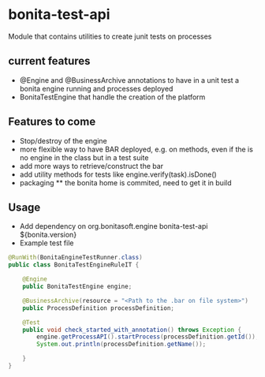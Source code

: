 bonita-test-api
===============
Module that contains utilities to create junit tests on processes

current features
----------------
* @Engine and @BusinessArchive annotations to have in a unit test a bonita engine running and processes deployed
* BonitaTestEngine that handle the creation of the platform

Features to come
-----------------
* Stop/destroy of the engine
* more flexible way to have BAR deployed, e.g. on methods, even if the is no engine in the class but in a test suite
* add more ways to retrieve/construct the bar
* add utility methods for tests like engine.verify(task).isDone()
* packaging
** the bonita home is commited, need to get it in build


Usage
------

* Add dependency on
    <parent>
        <groupId>org.bonitasoft.engine</groupId>
        <artifactId>bonita-test-api</artifactId>
        <version>${bonita.version}</version>
    </parent>
* Example test file
```java
@RunWith(BonitaEngineTestRunner.class)
public class BonitaTestEngineRuleIT {

    @Engine
    public BonitaTestEngine engine;

    @BusinessArchive(resource = "<Path to the .bar on file system>")
    public ProcessDefinition processDefinition;

    @Test
    public void check_started_with_annotation() throws Exception {
        engine.getProcessAPI().startProcess(processDefinition.getId());
        System.out.println(processDefinition.getName());

    }
}
```
